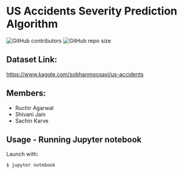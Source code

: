 # US Accidents Severity Prediction Algorithm

![GitHub contributors](https://img.shields.io/github/contributors/ruchiragarwal/CMPE255_Data_ming)
![GitHub repo size](https://img.shields.io/github/repo-size/ruchiragarwal/CMPE255_Data_ming)


## Dataset Link:
https://www.kaggle.com/sobhanmoosavi/us-accidents

## Members:
* Ruchir Agarwal
* Shivani Jain
* Sachin Karve

## Usage - Running Jupyter notebook

Launch with:

    $ jupyter notebook
